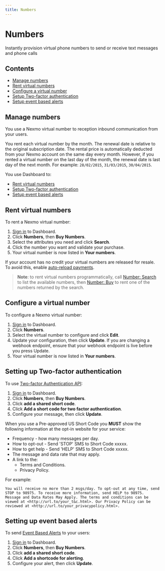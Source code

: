 ```yaml
---
title: Numbers
---
```


# Numbers

Instantly provision virtual phone numbers to send or receive text messages and phone calls

## Contents

* [Manage numbers](#manage-numbers)
* [Rent virtual numbers](#rent-virtual-numbers)
* [Configure a virtual number](#configure-a-virtual-number)
* [Setup Two-factor authentication](#setting-up-two-factor-authentication)
* [Setup event based alerts](#setting-up-event-based-alerts)

## Manage numbers

You use a Nexmo virtual number to reception inbound communication from your users.

You rent each virtual number by the month. The renewal date is relative to the original subscription date. The rental price is automatically deducted from your Nexmo account on the same day every month. However, if you rented a virtual number on the last day of the month, the renewal date is last day of the next month. For example: `28/02/2015`, `31/03/2015`, `30/04/2015`.

You use Dashboard to:

* [Rent virtual numbers](#rent-virtual-numbers)
* [Setup Two-factor authentication](#setting-up-two-factor-authentication)
* [Setup event based alerts](#setting-up-event-based-alerts)

## Rent virtual numbers

To rent a Nexmo virtual number:

1. [Sign in](https://dashboard.nexmo.com/sign-in) to Dashboard.
2. Click **Numbers**, then **Buy Numbers**.
3. Select the attributes you need and click **Search**.
4. Click the number you want and validate your purchase.
5. Your virtual number is now listed in **Your numbers**.

If your account has no credit your virtual numbers are released for resale. To avoid this, enable [auto-reload payments](#add_payment_method).

> **Note**: to rent virtual numbers programmatically, call [Number: Search](/api/developer/numbers#search-available-numbers) to list the available numbers, then [Number: Buy](/api/developer/numbers#buy-a-number) to rent one of the numbers returned by the search.

## Configure a virtual number

To configure a Nexmo virtual number:

1. [Sign in](https://dashboard.nexmo.com/sign-in) to Dashboard.
2. Click **Numbers**.
3. Select the virtual number to configure and click **Edit**.
4. Update your configuration, then click **Update**.
  If you are changing a webhook endpoint, ensure that your webhook endpoint is live before you press Update.
5. Your virtual number is now listed in **Your numbers**.

## Setting up Two-factor authentication

To use [Two-factor Authentication API](/api/sms/us-short-codes/2fa):

1. [Sign in](https://dashboard.nexmo.com/sign-in) to Dashboard.
2. Click **Numbers**, then **Buy Numbers**.
3. Click **add a shared short code**.
3. Click **Add a short code for two factor authentication**.
4. Configure your message, then click **Update**.

When you use a Pre-approved US Short Code you **MUST** show the following information at the opt-in website for your service:

* Frequency - how many messages per day.
* How to opt-out - Send 'STOP' SMS to Short Code xxxxx.
* How to get help - Send 'HELP' SMS to Short Code xxxxx.
* The message and data rate that may apply.
* A link to the:
  * Terms and Conditions.
  * Privacy Policy.

For example:

```
You will receive no more than 2 msgs/day. To opt-out at any time, send STOP to 98975. To receive more information, send HELP to 98975. Message and Data Rates May Apply. The terms and conditions can be viewed at <http://url.to/your_t&c.html>. Our Privacy Policy can be reviewed at <http://url.to/your_privacypolicy.html>.
```

## Setting up event based alerts

To send [Event Based Alerts](/api/sms/us-short-codes/alerts/sending) to your users:

1. [Sign in](https://dashboard.nexmo.com/sign-in) to Dashboard.
2. Click **Numbers**, then **Buy Numbers**.
3. Click **add a shared short code**.
3. Click **Add a shortcode for alerting**.
4. Configure your alert, then click **Update**.
